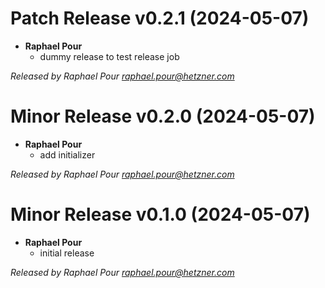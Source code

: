 # Patch Release v0.2.1 (2024-05-07)
  * **Raphael Pour**
    * dummy release to test release job

*Released by Raphael Pour <raphael.pour@hetzner.com>*

# Minor Release v0.2.0 (2024-05-07)
  * **Raphael Pour**
    * add initializer

*Released by Raphael Pour <raphael.pour@hetzner.com>*

# Minor Release v0.1.0 (2024-05-07)
  * **Raphael Pour**
    * initial release

*Released by Raphael Pour <raphael.pour@hetzner.com>*
